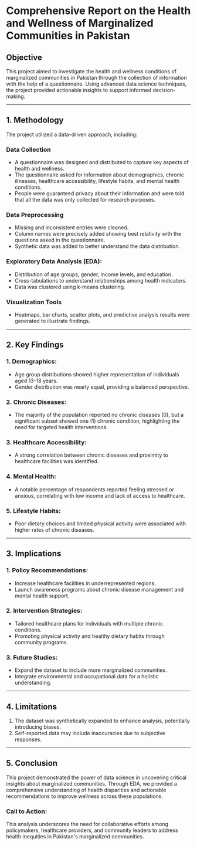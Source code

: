 # Comprehensive Report on the Health and Wellness of Marginalized Communities in Pakistan

## Objective
This project aimed to investigate the health and wellness conditions of marginalized communities in Pakistan through the collection of information with the help of a questionnaire. Using advanced data science techniques, the project provided actionable insights to support informed decision-making.

---

## 1. Methodology
The project utilized a data-driven approach, including:

### Data Collection
- A questionnaire was designed and distributed to capture key aspects of health and wellness.
- The questionnaire asked for information about demographics, chronic illnesses, healthcare accessibility, lifestyle habits, and mental health conditions.
- People were guaranteed privacy about their information and were told that all the data was only collected for research purposes.

### Data Preprocessing
- Missing and inconsistent entries were cleaned.
- Column names were precisely added showing best relativity with the questions asked in the questionnaire.
- Synthetic data was added to better understand the data distribution.

### Exploratory Data Analysis (EDA):
- Distribution of age groups, gender, income levels, and education.
- Cross-tabulations to understand relationships among health indicators.
- Data was clustered using k-means clustering.

### Visualization Tools
- Heatmaps, bar charts, scatter plots, and predictive analysis results were generated to illustrate findings.

---

## 2. Key Findings

### 1. Demographics:
- Age group distributions showed higher representation of individuals aged 13-18 years.
- Gender distribution was nearly equal, providing a balanced perspective.

### 2. Chronic Diseases:
- The majority of the population reported no chronic diseases (0), but a significant subset showed one (1) chronic condition, highlighting the need for targeted health interventions.

### 3. Healthcare Accessibility:
- A strong correlation between chronic diseases and proximity to healthcare facilities was identified.

### 4. Mental Health:
- A notable percentage of respondents reported feeling stressed or anxious, correlating with low income and lack of access to healthcare.

### 5. Lifestyle Habits:
- Poor dietary choices and limited physical activity were associated with higher rates of chronic diseases.

---

## 3. Implications

### 1. Policy Recommendations:
- Increase healthcare facilities in underrepresented regions.
- Launch awareness programs about chronic disease management and mental health support.

### 2. Intervention Strategies:
- Tailored healthcare plans for individuals with multiple chronic conditions.
- Promoting physical activity and healthy dietary habits through community programs.

### 3. Future Studies:
- Expand the dataset to include more marginalized communities.
- Integrate environmental and occupational data for a holistic understanding.

---

## 4. Limitations

1. The dataset was synthetically expanded to enhance analysis, potentially introducing biases.
2. Self-reported data may include inaccuracies due to subjective responses.

---

## 5. Conclusion
This project demonstrated the power of data science in uncovering critical insights about marginalized communities. Through EDA, we provided a comprehensive understanding of health disparities and actionable recommendations to improve wellness across these populations.

### Call to Action:
This analysis underscores the need for collaborative efforts among policymakers, healthcare providers, and community leaders to address health inequities in Pakistan's marginalized communities.
